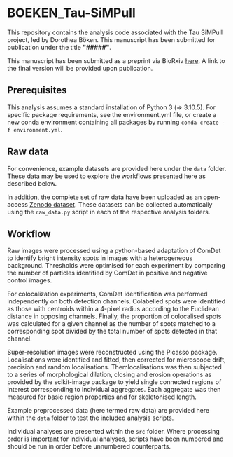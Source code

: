 
# BOEKEN_Tau-SiMPull

This repository contains the analysis code associated with the Tau SiMPull project, led by Dorothea Böken. This manuscript has been submitted for publication under the title **"#####"**.

This manuscript has been submitted as a preprint via BioRxiv [here](biorxiv/link). A link to the final version will be provided upon publication.

## Prerequisites

This analysis assumes a standard installation of Python 3 (=> 3.10.5). For specific package requirements, see the environment.yml file, or  create a new conda environment containing all packages by running ```conda create -f environment.yml```. 

## Raw data

For convenience, example datasets are provided here under the ```data``` folder. These data may be used to explore the workflows presented here as described below.

In addition, the complete set of raw data have been uploaded as an open-access [Zenodo dataset](https://doi.org/###/zenodo.###). These datasets can be collected automatically using the ```raw_data.py``` script in each of the respective analysis folders.

## Workflow

Raw images were processed using a python-based adaptation of ComDet to identify bright intensity spots in images with a heterogeneous background. Thresholds were optimised for each experiment by comparing the number of particles identified by ComDet in positive and negative control images.

For colocalization experiments, ComDet identification was performed independently on both detection channels. Colabelled spots were identified as those with centroids within a 4-pixel radius according to the Euclidean distance in opposing channels. Finally, the proportion of colocalised spots was calculated for a given channel as the number of spots matched to a corresponding spot divided by the total number of spots detected in that channel.

Super-resolution images were reconstructed using the Picasso package. Localisations were identified and fitted, then corrected for microscope drift, precision and random localisations. Themlocalisations was then subjected to a series of morphological dilation, closing and erosion operations as provided by the scikit-image package to yield single connected regions of interest corresponding to individual aggregates. Each aggregate was then measured for basic region properties and for skeletonised length.

Example preprocessed data (here termed raw data) are provided here within the ```data``` folder to test the included analysis scripts.

Individual analyses are presented within the ```src``` folder. Where processing order is important for individual analyses, scripts have been numbered and should be run in order before unnumbered counterparts.

<!-- 1. [Analysis-name](link/to/folder)

| Script      | Language/Interpreter | Description   |
|-------------|----------------------|---------------|
| script_name | Jython/ImageJ        | Functionality |
| script_name | Python               | Functionality |
 -->
